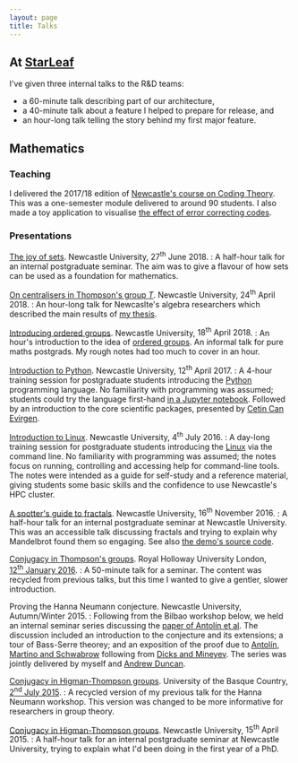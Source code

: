 ```yaml
---
layout: page
title: Talks
---
```


## At [StarLeaf](https://starleaf.com)
I've given three internal talks to the R&D teams:

* a 60-minute talk describing part of our architecture,
* a 40-minute talk about a feature I helped to prepare for release, and
* an hour-long talk telling the story behind my first major feature.

## Mathematics

### Teaching
I delivered the 2017/18 edition of [Newcastle's course on Coding Theory](https://www.ncl.ac.uk/module-catalogue/module.php?code=MAS8704). This was a one-semester module delivered to around 90 students. I also made a toy application to visualise [the effect of error correcting codes](https://dmrobertson.github.io/coding-demo). 

### Presentations
[The joy of sets](downloads/sets/talk.html). Newcastle University, <time datetime="2018-06-27">27<sup>th</sup>&nbsp;June 2018</time>. 
: A half-hour talk for an internal postgraduate seminar. The aim was to give a flavour of how sets can be used as a foundation for mathematics.

[On centralisers in Thompson's group <var>T</var>](downloads/centralisers_in_T.pdf). Newcastle University, <time datetime="2018-04-24">24<sup>th</sup>&nbsp;April 2018</time>. 
: An hour-long talk for Newcaslte's algebra researchers which described the main results of [my thesis](/downloads/thesis_resubmitted.pdf).

[Introducing ordered groups](downloads/introducing_ordered_groups.pdf). Newcastle University, <time datetime="2018-04-18">18<sup>th</sup>&nbsp;April 2018</time>. 
: An hour's introduction to the idea of [ordered groups](https://en.wikipedia.org/wiki/Linearly_ordered_group). An informal talk for pure maths postgrads. My rough notes had too much to cover in an hour.

[Introduction to Python](downloads/introduction_to_python/slides.html). Newcastle University, <time datetime="2017-04-12">12<sup>th</sup>&nbsp;April 2017</time>. 
: A 4-hour training session for postgraduate students introducing the [Python](https://www.python.org) programming language. No familiarity with programming was assumed; students could try the language first-hand <a title="Static rendered version of this notebook" href="https://nbviewer.jupyter.org/github/dmrobertson/DMRobertson.github.io/blob/master/downloads/introduction_to_python/notebook.ipynb">in a Jupyter notebook</a>. Followed by an introduction to the core scientific packages, presented by <a lang="tr" href="https://www.ncl.ac.uk/maths-physics/postgraduate/current/pgrprofiles/evirgencetincan.html">Cetin Can Evirgen</a>.

[Introduction to Linux](downloads/introduction_to_linux/intro_to_linux.pdf). Newcastle University, <time datetime="2016-07-04">4<sup>th</sup>&nbsp;July 2016</time>. 
: A day-long training session for postgraduate students introducing the [Linux](https://en.wikipedia.org/wiki/Linux) via the command line. No familiarity with programming was assumed; the notes focus on running, controlling and accessing help for command-line tools. The notes were intended as a guide for self-study and a reference material, giving students some basic skills and the confidence to use Newcastle's HPC cluster.

[A spotter's guide to fractals](downloads/fractals.pdf). Newcastle University, <time datetime="2016-11-16">16<sup>th</sup>&nbsp;November 2016</time>. 
: A half-hour talk for an internal postgraduate seminar at Newcastle University. This was an accessible talk discussing fractals and trying to explain why Mandelbrot found them so engaging. See also [the demo's source code](https://github.com/DMRobertson/fractals).

[Conjugacy in Thompson's groups](downloads/talk_RHUL.pdf). Royal Holloway University London, [<time datetime="2016-01-12">12<sup>th</sup>&nbsp;January 2016</time>](https://www.royalholloway.ac.uk/mathematics/events/seminars/seminararticles/pure120116.aspx).  
: A 50-minute talk for a seminar. The content was recycled from previous talks, but this time I wanted to give a gentler, slower introduction.

Proving the Hanna Neumann conjecture. Newcastle University, <time datetime="2015-11">Autumn/Winter 2015</time>. 
: Following from the Bilbao workshop below, we held an internal seminar series discussing the [paper of Antolín et al](https://arxiv.org/abs/1109.0233). The discussion included an introduction to the conjecture and its extensions; a tour of Bass-Serre theorey; and an exposition of the proof due to [Antolín, Martino and Schwabrow](https://dx.doi.org/10.4310/MRL.2014.v21.n4.a2) following from [Dicks and Mineyev](http://mat.uab.es/~dicks/SimplifiedMineyev.pdf). The series was jointly delivered by myself and [Andrew Duncan](https://www.ncl.ac.uk/maths-physics/staff/profile/andrewduncan.html).

[Conjugacy in Higman-Thompson groups](downloads/higman_thompson_conjugacy_bilbao.pdf). University of the Basque Country, [<time datetime="2015-07-02">2<sup>nd</sup>&nbsp;July 2015</time>](https://www.ehu.eus/documents/1362139/3952924/Talks.pdf). 
: A recycled version of my previous talk for the Hanna Neumann workshop. This version was changed to be more informative for researchers in group theory.

[Conjugacy in Higman-Thompson groups](downloads/higman_thompson_conjugacy.pdf). Newcastle University, <time datetime="2015-04-15">15<sup>th</sup>&nbsp;April 2015</time>. 
: A half-hour talk for an internal postgraduate seminar at Newcastle University, trying to explain what I'd been doing in the first year of a PhD.
